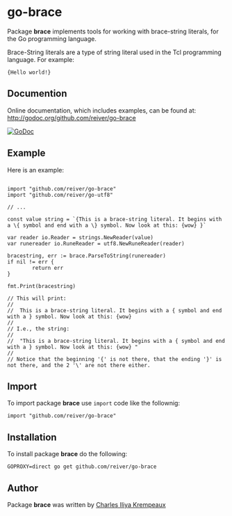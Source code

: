 # go-brace

Package **brace** implements tools for working with brace-string literals, for the Go programming language.

Brace-String literals are a type of string literal used in the Tcl programming language.
For example:
```
{Hello world!}
```

## Documention

Online documentation, which includes examples, can be found at: http://godoc.org/github.com/reiver/go-brace

[![GoDoc](https://godoc.org/github.com/reiver/go-brace?status.svg)](https://godoc.org/github.com/reiver/go-brace)

## Example

Here is an example:
```golang

import "github.com/reiver/go-brace"
import "github.com/reiver/go-utf8"

// ...

const value string = `{This is a brace-string literal. It begins with a \{ symbol and end with a \} symbol. Now look at this: {wow} }`

var reader io.Reader = strings.NewReader(value)
var runereader io.RuneReader = utf8.NewRuneReader(reader)

bracestring, err := brace.ParseToString(runereader)
if nil != err {
		return err
}

fmt.Print(bracestring)

// This will print:
//
//	This is a brace-string literal. It begins with a { symbol and end with a } symbol. Now look at this: {wow} 
//
// I.e., the string:
//
//	"This is a brace-string literal. It begins with a { symbol and end with a } symbol. Now look at this: {wow} "
//
// Notice that the beginning '{' is not there, that the ending '}' is not there, and the 2 '\' are not there either.
```

## Import

To import package **brace** use `import` code like the follownig:
```
import "github.com/reiver/go-brace"
```

## Installation

To install package **brace** do the following:
```
GOPROXY=direct go get github.com/reiver/go-brace
```

## Author

Package **brace** was written by [Charles Iliya Krempeaux](http://changelog.ca)

